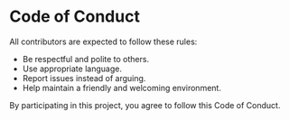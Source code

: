 # Code of Conduct

All contributors are expected to follow these rules:

- Be respectful and polite to others.  
- Use appropriate language.  
- Report issues instead of arguing.  
- Help maintain a friendly and welcoming environment.  

By participating in this project, you agree to follow this Code of Conduct.
